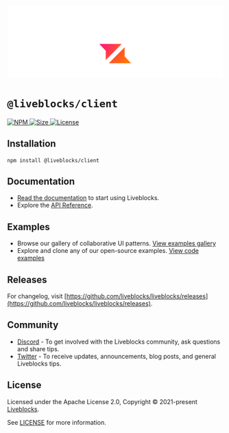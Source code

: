 <p align="center">
  <a href="https://liveblocks.io">
    <img src="https://raw.githubusercontent.com/liveblocks/liveblocks/main/.github/assets/header.svg" alt="Liveblocks" />
  </a>
</p>

# `@liveblocks/client`

<p>
  <a href="https://npmjs.org/package/@liveblocks/client">
    <img src="https://img.shields.io/npm/v/@liveblocks/client?style=flat&label=npm&color=c33" alt="NPM" />
  </a>
  <a href="https://bundlephobia.com/package/@liveblocks/client">
    <img src="https://img.shields.io/bundlephobia/minzip/@liveblocks/client?style=flat&label=size&color=09f" alt="Size" />
  </a>
  <a href="https://github.com/liveblocks/liveblocks/blob/main/LICENSE">
    <img src="https://img.shields.io/github/license/liveblocks/liveblocks?style=flat&label=license&color=f80" alt="License" />
  </a>
</p>

## Installation

```
npm install @liveblocks/client
```

## Documentation

- [Read the documentation](https://liveblocks.io/docs) to start using Liveblocks.
- Explore the [API Reference](https://liveblocks.io/docs/api-reference/liveblocks-client).

## Examples

- Browse our gallery of collaborative UI patterns. [View examples gallery](https://liveblocks.io/examples)
- Explore and clone any of our open-source examples. [View code examples](https://github.com/liveblocks/liveblocks/tree/main/examples)

## Releases

For changelog, visit [https://github.com/liveblocks/liveblocks/releases](https://github.com/liveblocks/liveblocks/releases).

## Community

- [Discord](https://discord.gg/X4YWJuH9VY) - To get involved with the Liveblocks community, ask questions and share tips.
- [Twitter](https://twitter.com/liveblocks) - To receive updates, announcements, blog posts, and general Liveblocks tips.

## License

Licensed under the Apache License 2.0, Copyright © 2021-present [Liveblocks](https://liveblocks.io).

See [LICENSE](../../LICENSE) for more information.
